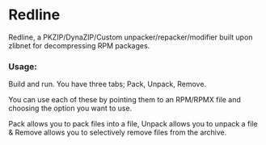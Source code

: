 # Redline
Redline, a PKZIP/DynaZIP/Custom unpacker/repacker/modifier built upon zlibnet for decompressing RPM packages.

### Usage:
Build and run. You have three tabs; Pack, Unpack, Remove.
<p>
You can use each of these by pointing them to an RPM/RPMX file and choosing the option you want to use.
<p>
Pack allows you to pack files into a file, Unpack allows you to unpack a file & Remove allows you to selectively remove files from the archive.
